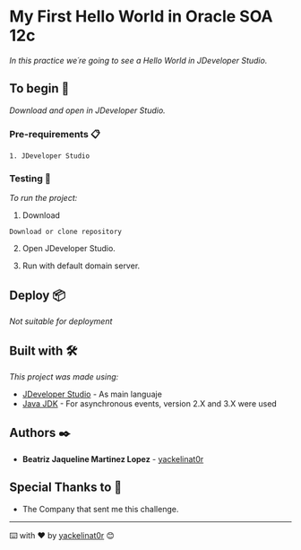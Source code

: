 # My First Hello World in Oracle SOA 12c

_In this practice we´re going to see a Hello World in JDeveloper Studio._

## To begin 🚀

_Download and open in JDeveloper Studio._


### Pre-requirements 📋


```
1. JDeveloper Studio
```

### Testing 🔧

_To run the project:_

1.  Download

```
Download or clone repository 
```

2. Open JDeveloper Studio.


3. Run with default domain server.


## Deploy 📦

_Not suitable for deployment_


## Built with 🛠️

_This project was made using:_

* [JDeveloper Studio](https://docs.oracle.com/middleware/1221/core/SOAQS/GUID-3C1D5593-9EF2-47C7-930C-A966DD1EFDD9.htm#SOAQS206) - As main languaje
* [Java JDK](https://www.oracle.com/mx/java/technologies/javase/jdk14-archive-downloads.html) - For asynchronous events, version 2.X and 3.X were used 

## Authors ✒️

* **Beatriz Jaqueline Martinez Lopez** - [yackelinat0r](https://github.com/yackelinat0r)


## Special Thanks to 🎁

* The Company that sent me this challenge.





---
⌨️ with ❤️ by [yackelinat0r](https://github.com/yackelinat0r) 😊
